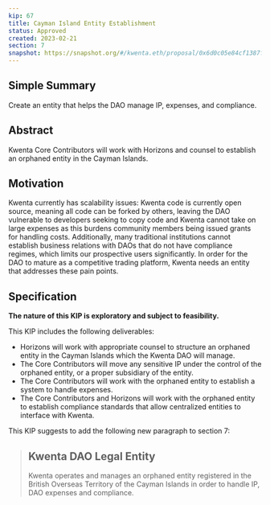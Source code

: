 ```yaml
---
kip: 67
title: Cayman Island Entity Establishment
status: Approved
created: 2023-02-21
section: 7
snapshot: https://snapshot.org/#/kwenta.eth/proposal/0x6d0c05e84cf1387f559dbf71503cd3515009d80557c9f8aa992baa3f134f6715
---
```


## Simple Summary

Create an entity that helps the DAO manage IP, expenses, and compliance.

## Abstract

Kwenta Core Contributors will work with Horizons and counsel to establish an orphaned entity in the Cayman Islands.

## Motivation

Kwenta currently has scalability issues: Kwenta code is currently open source, meaning all code can be forked by others, leaving the DAO vulnerable to developers seeking to copy code and Kwenta cannot take on large expenses as this burdens community members being issued grants for handling costs. Additionally, many traditional institutions cannot establish business relations with DAOs that do not have compliance regimes, which limits our prospective users significantly. In order for the DAO to mature as a competitive trading platform, Kwenta needs an entity that addresses these pain points.

## Specification

**The nature of this KIP is exploratory and subject to feasibility.**

This KIP includes the following deliverables:

- Horizons will work with appropriate counsel to structure an orphaned entity in the Cayman Islands which the Kwenta DAO will manage.
- The Core Contributors will move any sensitive IP under the control of the orphaned entity, or a proper subsidiary of the entity.
- The Core Contributors will work with the orphaned entity to establish a system to handle expenses.
- The Core Contributors and Horizons will work with the orphaned entity to establish compliance standards that allow centralized entities to interface with Kwenta.

This KIP suggests to add the following new paragraph to section 7:

> ## Kwenta DAO Legal Entity
>
> Kwenta operates and manages an orphaned entity registered in the British Overseas Territory of the Cayman Islands in order to handle IP, DAO expenses and compliance.